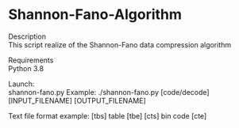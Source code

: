 # Shannon-Fano-Algorithm

Description  
This script realize of the Shannon-Fano data compression algorithm  

Requirements  
Python 3.8  

Launch:  
shannon-fano.py
Example: ./shannon-fano.py [code/decode] [INPUT_FILENAME] [OUTPUT_FILENAME]

Text file format example:
[tbs]
table
[tbe]
[cts]
bin code
[cte]